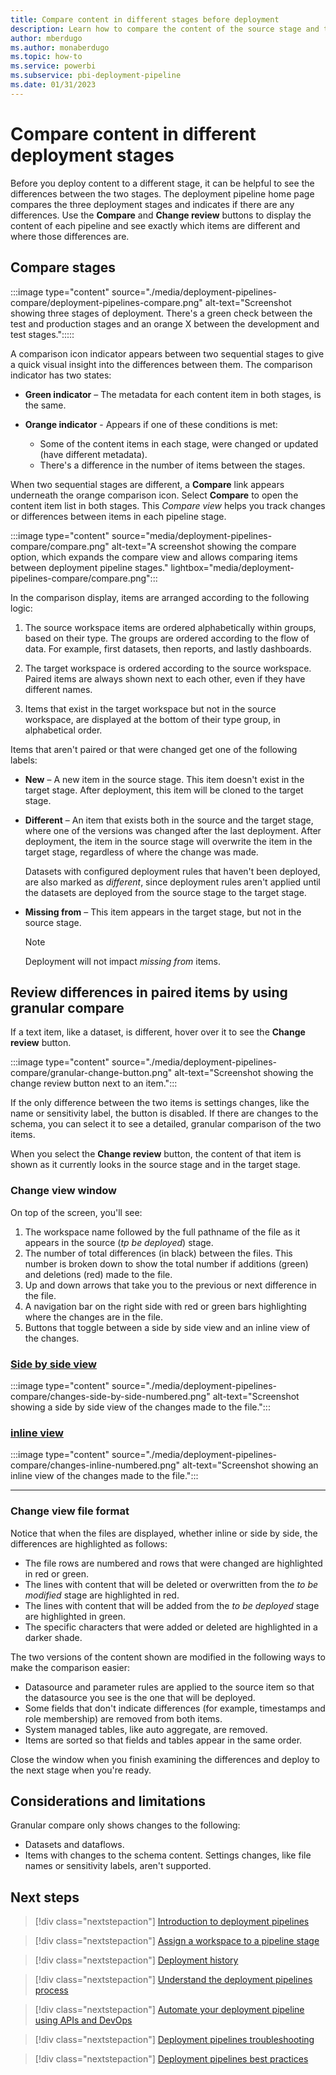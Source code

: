 ```yaml
---
title: Compare content in different stages before deployment
description: Learn how to compare the content of the source stage and target stage before deployment with the Power BI Application lifecycle management (ALM) tool
author: mberdugo
ms.author: monaberdugo
ms.topic: how-to
ms.service: powerbi
ms.subservice: pbi-deployment-pipeline
ms.date: 01/31/2023
---
```


# Compare content in different deployment stages

Before you deploy content to a different stage, it can be helpful to see the differences between the two stages. The deployment pipeline home page compares the three deployment stages and indicates if there are any differences. Use the **Compare** and **Change review** buttons to display the content of each pipeline and see exactly which items are different and where those differences are.

## Compare stages

:::image type="content" source="./media/deployment-pipelines-compare/deployment-pipelines-compare.png" alt-text="Screenshot showing three stages of deployment. There's a green check between the test and production stages and an orange X between the development and test stages.":::::

A comparison icon indicator appears between two sequential stages to give a quick visual insight into the differences between them. The comparison indicator has two states:

- **Green indicator** – The metadata for each content item in both stages, is the same.

- **Orange indicator** - Appears if one of these conditions is met:
  - Some of the content items in each stage, were changed or updated (have different metadata).
  - There's a difference in the number of items between the stages.

When two sequential stages are different, a **Compare** link appears underneath the orange comparison icon. Select **Compare** to open the content item list in both stages. This *Compare view* helps you track changes or differences between items in each pipeline stage.

:::image type="content" source="media/deployment-pipelines-compare/compare.png" alt-text="A screenshot showing the compare option, which expands the compare view and allows comparing items between deployment pipeline stages." lightbox="media/deployment-pipelines-compare/compare.png":::

In the comparison display, items are arranged according to the following logic:

1. The source workspace items are ordered alphabetically within groups, based on their type. The groups are ordered according to the flow of data. For example, first datasets, then reports, and lastly dashboards.

2. The target workspace is ordered according to the source workspace. Paired items are always shown next to each other, even if they have different names.

3. Items that exist in the target workspace but not in the source workspace, are displayed at the bottom of their type group, in alphabetical order.

Items that aren't paired or that were changed get one of the following labels:

- **New** – A new item in the source stage. This item doesn't exist in the target stage. After deployment, this item will be cloned to the target stage.

- **Different** – An item that exists both in the source and the target stage, where one of the versions was changed after the last deployment. After deployment, the item in the source stage will overwrite the item in the target stage, regardless of where the change was made.

    Datasets with configured deployment rules that haven't been deployed, are also marked as *different*, since deployment rules aren't applied until the datasets are deployed from the source stage to the target stage.

- **Missing from** – This item appears in the target stage, but not in the source stage.

    >[!NOTE]
    >Deployment will not impact *missing from* items.

## Review differences in paired items by using granular compare

If a text item, like a dataset, is different, hover over it to see the **Change review** button.

:::image type="content" source="./media/deployment-pipelines-compare/granular-change-button.png" alt-text="Screenshot showing the change review button next to an item.":::

If the only difference between the two items is settings changes, like the name or sensitivity label, the button is disabled. If there are changes to the schema, you can select it to see a detailed, granular comparison of the two items.

When you select the **Change review** button, the content of that item is shown as it currently looks in the source stage and in the target stage.

### Change view window

On top of the screen, you'll see:

1. The workspace name followed by the full pathname of the file as it appears in the source (*tp be deployed*) stage.
1. The number of total differences (in black) between the files. This number is broken down to show the total number if additions (green) and deletions (red) made to the file.
1. Up and down arrows that take you to the previous or next difference in the file.
1. A navigation bar on the right side with red or green bars highlighting where the changes are in the file.
1. Buttons that toggle between a side by side view and an inline view of the changes.

### [Side by side view](#tab/browser)

:::image type="content" source="./media/deployment-pipelines-compare/changes-side-by-side-numbered.png" alt-text="Screenshot showing a side by side view of the changes made to the file.":::

### [inline view](#tab/visual-studio)

:::image type="content" source="./media/deployment-pipelines-compare/changes-inline-numbered.png" alt-text="Screenshot showing an inline view of the changes made to the file.":::

---

### Change view file format

Notice that when the files are displayed, whether inline or side by side, the differences are highlighted as follows:

- The file rows are numbered and rows that were changed are highlighted in red or green.
- The lines with content that will be deleted or overwritten from the *to be modified* stage are highlighted in red.
- The lines with content that will be added from the *to be deployed* stage are highlighted in green. 
- The specific characters that were added or deleted are highlighted in a darker shade.

The two versions of the content shown are modified in the following ways to make the comparison easier:

- Datasource and parameter rules are applied to the source item so that the datasource you see is the one that will be deployed.
- Some fields that don't indicate differences (for example, timestamps and role membership) are removed from both items.
- System managed tables, like auto aggregate, are removed.
- Items are sorted so that fields and tables appear in the same order.

Close the window when you finish examining the differences and deploy to the next stage when you're ready.

## Considerations and limitations

Granular compare only shows changes to the following:

- Datasets and dataflows.
- Items with changes to the schema content. Settings changes, like file names or sensitivity labels, aren't supported.

## Next steps

>[!div class="nextstepaction"]
>[Introduction to deployment pipelines](deployment-pipelines-overview.md)

>[!div class="nextstepaction"]
>[Assign a workspace to a pipeline stage](deployment-pipelines-assign.md)

>[!div class="nextstepaction"]
>[Deployment history](deployment-pipelines-history.md)

>[!div class="nextstepaction"]
>[Understand the deployment pipelines process](deployment-pipelines-process.md)

>[!div class="nextstepaction"]
>[Automate your deployment pipeline using APIs and DevOps](deployment-pipelines-automation.md)

>[!div class="nextstepaction"]
>[Deployment pipelines troubleshooting](deployment-pipelines-troubleshooting.yml)

>[!div class="nextstepaction"]
>[Deployment pipelines best practices](deployment-pipelines-best-practices.md)
